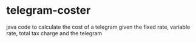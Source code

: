 # telegram-coster
java code to calculate the cost of a telegram given the fixed rate, variable rate, total tax charge and the telegram
